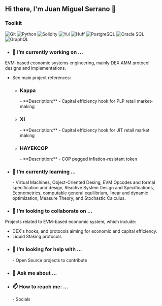 ## Hi there, I'm Juan Miguel Serrano 👋
<h3>Toolkit</h3>
<p>
  <img alt="Git" src="https://img.shields.io/badge/-Git-F05032?style=flat-square&logo=git&logoColor=white" />
  <img alt="Python" src="https://img.shields.io/badge/-Python-3776AB?style=flat-square&logo=python&logoColor=white" />
  <img alt="Solidity" src="https://img.shields.io/badge/-Solidity-363636?style=flat-square&logo=solidity&logoColor=white" />
  <img alt="Yul" src="https://img.shields.io/badge/-Yul-000000?style=flat-square&logo=ethereum&logoColor=white" />
  <img alt="Huff" src="https://img.shields.io/badge/-Huff-000000?style=flat-square&logo=ethereum&logoColor=white" />
  <img alt="PostgreSQL" src="https://img.shields.io/badge/-PostgreSQL-336791?style=flat-square&logo=postgresql&logoColor=white" />
  <img alt="Oracle SQL" src="https://img.shields.io/badge/-Oracle%20SQL-F80000?style=flat-square&logo=oracle&logoColor=white" />
   <img alt="GraphQL" src="https://img.shields.io/badge/-GraphQL-E10098?style=flat-square&logo=graphql&logoColor=white" />
</p>

- <h3>🔭 I’m currently working on ...</h3>

EVM-based economic systems engineering, mainly DEX AMM protocol designs and implementations.
- See main project references:
   - <h3>Kappa</h3>
     - **Description:**
       - Capital efficiency hook for PLP retail market-making
   - <h3>Xi</h3>
     - **Description:**
       - Capital efficiency hook for JIT retail market making
   - <h3>HAYEKCOP</h3>
     - **Description:**
       - COP pegged inflation-resistant token
- <h3>🌱 I’m currently learning ...</h3>
  - Virtual Machines, Object-Oriented Desing, EVM Opcodes and formal specification and design, Reactive System Design and Specifications, Econometrics, computable general equilibrium, linear and dynamic optimization, Measure Theory, and Stochastic Calculus.
- <h3>👯 I’m looking to collaborate on ...</h3>
Projects related to EVM-based economic system, which include:
  - DEX's hooks, and protocols aiming for economic and capital efficiency.
  - Liquid Staking protocols
- <h3>🤔 I’m looking for help with ...</h3>
  - Open Source projects to contribute
- <h3>💬 Ask me about ...</h3>
- <h3>📫 How to reach me: ...</h3>
  - Socials

<!--
**JMSBPP/JMSBPP** is a ✨ _special_ ✨ repository because its `README.md` (this file) appears on your GitHub profile.


